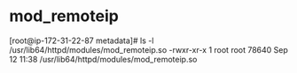 # mod_remoteip
[root@ip-172-31-22-87 metadata]# ls -l /usr/lib64/httpd/modules/mod_remoteip.so
-rwxr-xr-x 1 root root 78640 Sep 12 11:38 /usr/lib64/httpd/modules/mod_remoteip.so
